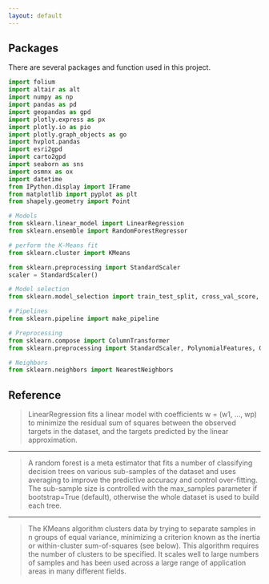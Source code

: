 ```yaml
---
layout: default
---
```



## Packages

There are several packages and function used in this project.

```python
import folium
import altair as alt
import numpy as np
import pandas as pd
import geopandas as gpd
import plotly.express as px
import plotly.io as pio
import plotly.graph_objects as go
import hvplot.pandas
import esri2gpd
import carto2gpd
import seaborn as sns
import osmnx as ox
import datetime
from IPython.display import IFrame
from matplotlib import pyplot as plt
from shapely.geometry import Point

# Models
from sklearn.linear_model import LinearRegression
from sklearn.ensemble import RandomForestRegressor

# perform the K-Means fit
from sklearn.cluster import KMeans

from sklearn.preprocessing import StandardScaler
scaler = StandardScaler()

# Model selection
from sklearn.model_selection import train_test_split, cross_val_score, GridSearchCV

# Pipelines
from sklearn.pipeline import make_pipeline

# Preprocessing
from sklearn.compose import ColumnTransformer
from sklearn.preprocessing import StandardScaler, PolynomialFeatures, OneHotEncoder

# Neighbors
from sklearn.neighbors import NearestNeighbors
```

## Reference

> LinearRegression fits a linear model with coefficients w = (w1, …, wp) to minimize the residual sum of squares between the observed targets in the dataset, and the targets predicted by the linear approximation.

--- 
> A random forest is a meta estimator that fits a number of classifying decision trees on various sub-samples of the dataset and uses averaging to improve the predictive accuracy and control over-fitting. The sub-sample size is controlled with the max_samples parameter if bootstrap=True (default), otherwise the whole dataset is used to build each tree.

---
> The KMeans algorithm clusters data by trying to separate samples in n groups of equal variance, minimizing a criterion known as the inertia or within-cluster sum-of-squares (see below). This algorithm requires the number of clusters to be specified. It scales well to large numbers of samples and has been used across a large range of application areas in many different fields.
